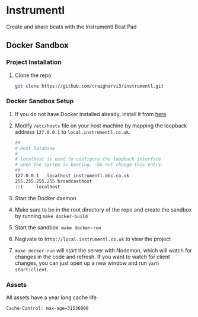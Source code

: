 # Instrumentl 
Create and share beats with the Instrumentl Beat Pad

## Docker Sandbox

### Project Installation

1. Clone the repo
    ```bash
    git clone https://github.com/craigharvi3/instrumentl.git
    ```

### Docker Sandbox Setup
1. If you do not have Docker installed already, install it from [here](https://www.docker.com/community-edition#/download)

2. Modify `/etc/hosts` file on your host machine by mapping the loopback address `127.0.0.1` to `local.instrumentl.co.uk`.

    ```bash
    ##
    # Host Database
    #
    # localhost is used to configure the loopback interface
    # when the system is booting.  Do not change this entry.
    ##
    127.0.0.1	localhost instrumentl.bbc.co.uk
    255.255.255.255	broadcasthost
    ::1		localhost
    ```
    
3. Start the Docker daemon

4. Make sure to be in the root directory of the repo and create the sandbox by running `make docker-build`

5. Start the sandbox: `make docker-run`

6. Nagivate to `http://local.instrumentl.co.uk` to view the project

7. `make docker-run` will start the server with Nodemon, which will watch for changes in the code and refresh. If you want to watch for client changes, you can just open up a new window and run `yarn start:client`.


### Assets

All assets have a year long cache life
```
Cache-Control: max-age=31536000
```